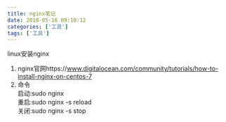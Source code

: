 ```yaml
---
title: nginx笔记
date: 2018-05-16 09:10:12 
categories: ['工具']
tags: ['工具']
---
```


linux安装nginx
<!-- more -->

1. nginx官网https://www.digitalocean.com/community/tutorials/how-to-install-nginx-on-centos-7
2. 命令  
启动:sudo nginx   
重启:sudo nginx -s reload   
关闭:sudo nginx -s stop  